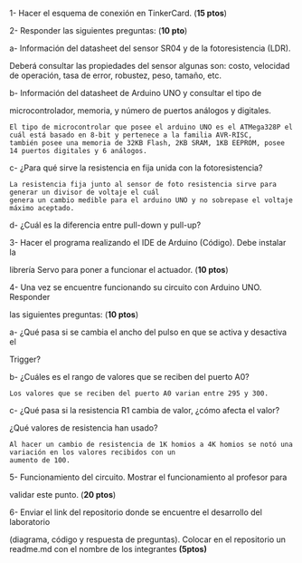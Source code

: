 1-  Hacer el esquema de conexión en TinkerCard. (**15 ptos**) 

2-  Responder las siguientes preguntas: (**10 pto**) 

a-  Información del datasheet del sensor SR04 y de la fotoresistencia (LDR).  

Deberá consultar las propiedades del sensor algunas son: costo, velocidad de operación, tasa de error, robustez, peso, tamaño, etc.

b-  Información del datasheet de Arduino UNO y consultar el tipo de 

microcontrolador, memoria, y número de puertos análogos y digitales. 

    El tipo de microcontrolar que posee el arduino UNO es el ATMega328P el cuál está basado en 8-bit y pertenece a la familia AVR-RISC,
    también posee una memoria de 32KB Flash, 2KB SRAM, 1KB EEPROM, posee 14 puertos digitales y 6 análogos.

c-  ¿Para qué sirve la resistencia en fija unida con la fotoresistencia? 
    
    La resistencia fija junto al sensor de foto resistencia sirve para generar un divisor de voltaje el cuál 
    genera un cambio medible para el arduino UNO y no sobrepase el voltaje máximo aceptado.

d-  ¿Cuál es la diferencia entre pull-down y pull-up? 

3-  Hacer el programa realizando el IDE de Arduino (Código). Debe instalar la 

librería Servo para poner a funcionar el actuador. (**10 ptos**) 

4-  Una vez se encuentre funcionando su circuito con Arduino UNO. Responder 

las siguientes preguntas: (**10 ptos**) 

a-  ¿Qué pasa si se cambia el ancho del pulso en que se activa y desactiva el 

Trigger? 

b-  ¿Cuáles es el rango de valores que se reciben del puerto A0? 

    Los valores que se reciben del puerto A0 varian entre 295 y 300.
    
c-  ¿Qué pasa si la resistencia R1 cambia de valor, ¿cómo afecta el valor? 

¿Qué valores de resistencia han usado?

    Al hacer un cambio de resistencia de 1K homios a 4K homios se notó una variación en los valores recibidos con un 
    aumento de 100.

5-  Funcionamiento del circuito. Mostrar el funcionamiento al profesor para 

validar este punto. (**20 ptos**) 

6-  Enviar el link del repositorio donde se encuentre el desarrollo del laboratorio 

(diagrama, código y respuesta de preguntas). Colocar en el repositorio un readme.md con el nombre de los integrantes **(5ptos)** 
